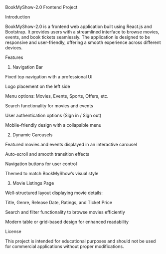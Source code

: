 BookMyShow-2.0 Frontend Project

Introduction

BookMyShow-2.0 is a frontend web application built using React.js and Bootstrap. It provides users with a streamlined interface to browse movies, events, and book tickets seamlessly. The application is designed to be responsive and user-friendly, offering a smooth experience across different devices.

Features

1. Navigation Bar

Fixed top navigation with a professional UI

Logo placement on the left side

Menu options: Movies, Events, Sports, Offers, etc.

Search functionality for movies and events

User authentication options (Sign in / Sign out)

Mobile-friendly design with a collapsible menu

2. Dynamic Carousels

Featured movies and events displayed in an interactive carousel

Auto-scroll and smooth transition effects

Navigation buttons for user control

Themed to match BookMyShow’s visual style

3. Movie Listings Page

Well-structured layout displaying movie details:

Title, Genre, Release Date, Ratings, and Ticket Price

Search and filter functionality to browse movies efficiently

Modern table or grid-based design for enhanced readability



License

This project is intended for educational purposes and should not be used for commercial applications without proper modifications.

